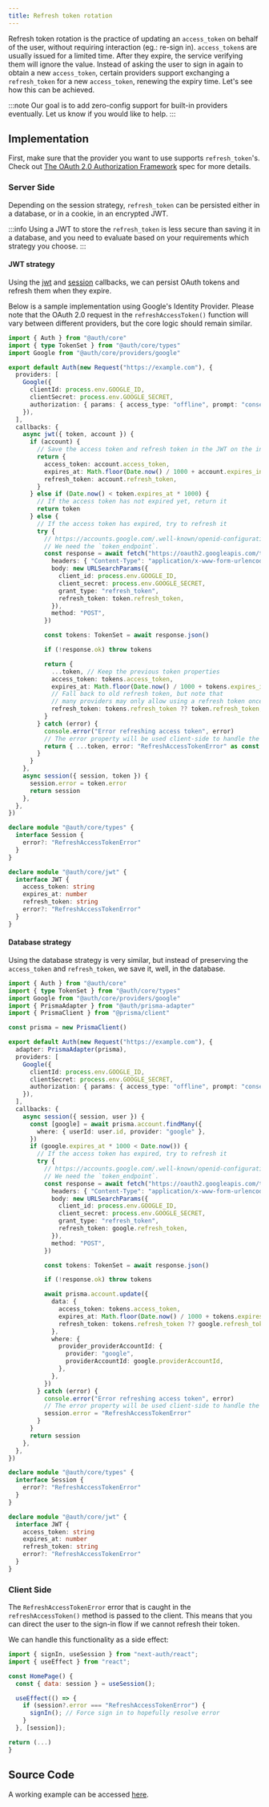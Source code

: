 ```yaml
---
title: Refresh token rotation
---
```


Refresh token rotation is the practice of updating an `access_token` on behalf of the user, without requiring interaction (eg.: re-sign in). `access_token`s are usually issued for a limited time. After they expire, the service verifying them will ignore the value. Instead of asking the user to sign in again to obtain a new `access_token`, certain providers support exchanging a `refresh_token` for a new `access_token`, renewing the expiry time. Let's see how this can be achieved.

:::note
Our goal is to add zero-config support for built-in providers eventually. Let us know if you would like to help.
:::

## Implementation

First, make sure that the provider you want to use supports `refresh_token`'s. Check out [The OAuth 2.0 Authorization Framework](https://www.rfc-editor.org/rfc/rfc6749#section-6) spec for more details.

### Server Side

Depending on the session strategy, `refresh_token` can be persisted either in a database, or in a cookie, in an encrypted JWT.

:::info
Using a JWT to store the `refresh_token` is less secure than saving it in a database, and you need to evaluate based on your requirements which strategy you choose.
:::

#### JWT strategy

Using the [jwt](../../reference/core/types#jwt) and [session](../../reference/core/types#session) callbacks, we can persist OAuth tokens and refresh them when they expire.

Below is a sample implementation using Google's Identity Provider. Please note that the OAuth 2.0 request in the `refreshAccessToken()` function will vary between different providers, but the core logic should remain similar.

```ts
import { Auth } from "@auth/core"
import { type TokenSet } from "@auth/core/types"
import Google from "@auth/core/providers/google"

export default Auth(new Request("https://example.com"), {
  providers: [
    Google({
      clientId: process.env.GOOGLE_ID,
      clientSecret: process.env.GOOGLE_SECRET,
      authorization: { params: { access_type: "offline", prompt: "consent" } },
    }),
  ],
  callbacks: {
    async jwt({ token, account }) {
      if (account) {
        // Save the access token and refresh token in the JWT on the initial login
        return {
          access_token: account.access_token,
          expires_at: Math.floor(Date.now() / 1000 + account.expires_in),
          refresh_token: account.refresh_token,
        }
      } else if (Date.now() < token.expires_at * 1000) {
        // If the access token has not expired yet, return it
        return token
      } else {
        // If the access token has expired, try to refresh it
        try {
          // https://accounts.google.com/.well-known/openid-configuration
          // We need the `token_endpoint`.
          const response = await fetch("https://oauth2.googleapis.com/token", {
            headers: { "Content-Type": "application/x-www-form-urlencoded" },
            body: new URLSearchParams({
              client_id: process.env.GOOGLE_ID,
              client_secret: process.env.GOOGLE_SECRET,
              grant_type: "refresh_token",
              refresh_token: token.refresh_token,
            }),
            method: "POST",
          })

          const tokens: TokenSet = await response.json()

          if (!response.ok) throw tokens

          return {
            ...token, // Keep the previous token properties
            access_token: tokens.access_token,
            expires_at: Math.floor(Date.now() / 1000 + tokens.expires_in),
            // Fall back to old refresh token, but note that
            // many providers may only allow using a refresh token once.
            refresh_token: tokens.refresh_token ?? token.refresh_token,
          }
        } catch (error) {
          console.error("Error refreshing access token", error)
          // The error property will be used client-side to handle the refresh token error
          return { ...token, error: "RefreshAccessTokenError" as const }
        }
      }
    },
    async session({ session, token }) {
      session.error = token.error
      return session
    },
  },
})

declare module "@auth/core/types" {
  interface Session {
    error?: "RefreshAccessTokenError"
  }
}

declare module "@auth/core/jwt" {
  interface JWT {
    access_token: string
    expires_at: number
    refresh_token: string
    error?: "RefreshAccessTokenError"
  }
}
```

#### Database strategy

Using the database strategy is very similar, but instead of preserving the `access_token` and `refresh_token`, we save it, well, in the database.

```ts
import { Auth } from "@auth/core"
import { type TokenSet } from "@auth/core/types"
import Google from "@auth/core/providers/google"
import { PrismaAdapter } from "@auth/prisma-adapter"
import { PrismaClient } from "@prisma/client"

const prisma = new PrismaClient()

export default Auth(new Request("https://example.com"), {
  adapter: PrismaAdapter(prisma),
  providers: [
    Google({
      clientId: process.env.GOOGLE_ID,
      clientSecret: process.env.GOOGLE_SECRET,
      authorization: { params: { access_type: "offline", prompt: "consent" } },
    }),
  ],
  callbacks: {
    async session({ session, user }) {
      const [google] = await prisma.account.findMany({
        where: { userId: user.id, provider: "google" },
      })
      if (google.expires_at * 1000 < Date.now()) {
        // If the access token has expired, try to refresh it
        try {
          // https://accounts.google.com/.well-known/openid-configuration
          // We need the `token_endpoint`.
          const response = await fetch("https://oauth2.googleapis.com/token", {
            headers: { "Content-Type": "application/x-www-form-urlencoded" },
            body: new URLSearchParams({
              client_id: process.env.GOOGLE_ID,
              client_secret: process.env.GOOGLE_SECRET,
              grant_type: "refresh_token",
              refresh_token: google.refresh_token,
            }),
            method: "POST",
          })

          const tokens: TokenSet = await response.json()

          if (!response.ok) throw tokens

          await prisma.account.update({
            data: {
              access_token: tokens.access_token,
              expires_at: Math.floor(Date.now() / 1000 + tokens.expires_in),
              refresh_token: tokens.refresh_token ?? google.refresh_token,
            },
            where: {
              provider_providerAccountId: {
                provider: "google",
                providerAccountId: google.providerAccountId,
              },
            },
          })
        } catch (error) {
          console.error("Error refreshing access token", error)
          // The error property will be used client-side to handle the refresh token error
          session.error = "RefreshAccessTokenError"
        }
      }
      return session
    },
  },
})

declare module "@auth/core/types" {
  interface Session {
    error?: "RefreshAccessTokenError"
  }
}

declare module "@auth/core/jwt" {
  interface JWT {
    access_token: string
    expires_at: number
    refresh_token: string
    error?: "RefreshAccessTokenError"
  }
}
```

### Client Side

The `RefreshAccessTokenError` error that is caught in the `refreshAccessToken()` method is passed to the client. This means that you can direct the user to the sign-in flow if we cannot refresh their token.

We can handle this functionality as a side effect:

```js title="pages/home.js"
import { signIn, useSession } from "next-auth/react";
import { useEffect } from "react";

const HomePage() {
  const { data: session } = useSession();

  useEffect(() => {
    if (session?.error === "RefreshAccessTokenError") {
      signIn(); // Force sign in to hopefully resolve error
    }
  }, [session]);

return (...)
}
```

## Source Code

A working example can be accessed [here](https://github.com/nextauthjs/next-auth-refresh-token-example).

